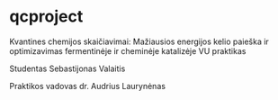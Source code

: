 # qcproject

Kvantines chemijos skaičiavimai:
Mažiausios energijos kelio paieška ir optimizavimas fermentinėje ir cheminėje katalizėje
VU praktikas

Studentas
Sebastijonas Valaitis

Praktikos vadovas
dr. Audrius Laurynėnas
